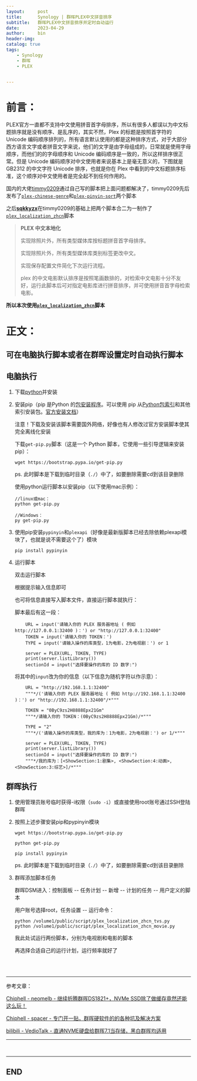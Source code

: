 ```yaml
---
layout:     post
title:      Synology | 群晖PLEX中文拼音排序
subtitle:   群晖PLEX中文拼音排序并定时自动运行
date:       2023-04-29
author:     bin
header-img: 
catalog: true
tags:
    - Synology
    - 群晖
    - PLEX


---
```


# 前言：

PLEX官方一直都不支持中文使用拼音首字母排序，所以有很多人都误以为中文标题排序就是没有顺序、是乱序的，其实不然，Plex 的标题是按照首字符的 Unicode 编码顺序排列的，所有语言默认使用的都是这种排序方式，对于大部分西方语言文字或者拼音文字来说，他们的文字是由字母组成的，日常就是使用字母顺序，而他们的的字母顺序和 Unicode 编码顺序是一致的，所以这样排序很正常。但是 Unicode 编码顺序对中文使用者来说基本上是毫无意义的，下图就是 GB2312 的中文字符 Unicode 排序，也就是你在 Plex 中看到的中文标题排序标准，这个顺序对中文使用者是完全起不到任何作用的。

国内的大佬<a href="https://github.com/timmy0209" target="_blank">timmy0209</a>通过自己写的脚本把上面问题都解决了，timmy0209先后发布了<a href="https://github.com/timmy0209/plex-chinese-genre" target="_blank">`plex-chinese-genre`</a>和<a href="https://github.com/timmy0209/plex-pinyin-sort" target="_blank">`plex-pinyin-sort`</a>两个脚本

之后<a href="https://github.com/sqkkyzx" target="_blank">**sqkkyzx**</a>在timmy0209的基础上把两个脚本合二为一制作了<a href="https://github.com/sqkkyzx/plex_localization_zhcn" target="_blank">`plex_localization_zhcn`</a>脚本

<blockquote >
    <p><b>PLEX 中文本地化</b></p>
    <p>实现除照片外，所有类型媒体库按标题拼音首字母排序。</p>
    <p>实现除照片外，所有类型媒体库类别标签更改中文。</p>
    <p>实现保存配置文件简化下次运行流程。</p>
    <p>plex 的中文电影默认排序是按照笔画数排的，对检索中文电影十分不友好，运行此脚本后可对指定电影库进行拼音排序，并可使用拼音首字母检索电影。</p>
</blockquote>



**所以本次使用<a href="https://github.com/sqkkyzx/plex_localization_zhcn" target="_blank">`plex_localization_zhcn`</a>脚本**



# 正文：



## 可在电脑执行脚本或者在群晖设置定时自动执行脚本



## 电脑执行

1. 下载<a href="https://www.python.org/downloads/" target="_blank">python</a>并安装

2. 安装pip（pip 是Python 的[包安装程序](https://packaging.python.org/guides/tool-recommendations/)。可以使用 pip 从[Python包索引](https://pypi.org/)和其他索引安装包。<a href="https://pip.pypa.io/en/stable/installation/" target="_blank">官方安装文档</a>）

   注意！下载及安装该脚本需要国外网络，好像也有人修改过官方安装脚本使其完全离线化安装

   下载`get-pip.py`脚本（这是一个 Python 脚本，它使用一些引导逻辑来安装 pip）：

   ```
   wget https://bootstrap.pypa.io/get-pip.py
   ```

   ps. 此时脚本是下载到临时目录（`./`）中了，如要删除需要cd到该目录删除

   使用python运行脚本以安装pip（以下使用mac示例）：

   ```
   //linux或mac：
   python get-pip.py
   
   //Windows：
   py get-pip.py
   ```

   

   

3. 使用pip安装`pypinyin`和`plexapi`（好像是最新版脚本已经去除依赖plexapi模块了，也就是说不需要这个了）模块

   ```
   pip install pypinyin
   ```

   

   

4. 运行脚本

   双击运行脚本

   根据提示输入信息即可

   也可将信息直接写入脚本文件，直接运行脚本就执行：

   脚本最后有这一段：

   ```
       URL = input('请输入你的 PLEX 服务器地址 ( 例如 http://127.0.0.1:32400 )：') or "http://127.0.0.1:32400"
       TOKEN = input('请输入你的 TOKEN：')
       TYPE = input('请输入操作的库类型，1为电影，2为电视剧：') or 1
   
       server = PLEX(URL, TOKEN, TYPE)
       print(server.listLibrary())
       sectionId = input("选择要操作的库的 ID 数字:")
   
   ```

   将其中的`input`改为你的信息（以下信息为随机字符以作示意）：

   ```
       URL = "http://192.168.1.1:32400"
       """*/('请输入你的 PLEX 服务器地址 ( 例如 http://192.168.1.1:32400 )：') or "http://192.168.1.1:32400"/*"""
       
       TOKEN = "0ByC9zs2H8888Epx21Gm"
       """*/请输入你的 TOKEN：(0ByC9zs2H8888Epx21Gm)/*"""
       
       TYPE = "2"
       """*/('请输入操作的库类型，我的库为：1为电影，2为电视剧：') or 1/*"""
   
       server = PLEX(URL, TOKEN, TYPE)
       print(server.listLibrary())
       sectionId = input("选择要操作的库的 ID 数字:")
       """*/我的库为：[<ShowSection:1:剧集>, <ShowSection:4:动画>, <ShowSection:3:综艺>]/*"""
   
   ```

   




## 群晖执行



1. 使用管理员账号临时获得-i权限（`sudo -i`）或直接使用root账号通过SSH登陆群晖

2. 按照上述步骤安装pip和pypinyin模块

   ```
   wget https://bootstrap.pypa.io/get-pip.py
   
   python get-pip.py
   
   pip install pypinyin
   ```

   ps. 此时脚本是下载到临时目录（`./`）中了，如要删除需要cd到该目录删除
   
   


3. 群晖添加脚本任务

   群晖DSM进入：控制面板 -- 任务计划 -- 新增 -- 计划的任务 -- 用户定义的脚本
   
   用户账号选择root，任务设置 -- 运行命令：
   
   ```
   python /volume1/public/script/plex_localization_zhcn_tvs.py
   python /volume1/public/script/plex_localization_zhcn_movie.py
   ```
   
   我此处试运行两份脚本，分别为电视剧和电影的脚本
   
   再选择合适自己的运行计划，运行频率就好了









<br>

<br>

---

参考文章：

<a href="https://www.chiphell.com/thread-2395056-1-1.html" target="_blank">Chiphell - neomelb - 继续折腾群晖DS1821+，NVMe SSD除了做缓存竟然还能这么玩！</a>

<a href="https://www.chiphell.com/thread-2187138-1-1.html" target="_blank">Chiphell - spacer - 专门开一贴，群晖硬软件的的各种坑及解决方案</a>

<a href="https://www.bilibili.com/video/BV1za411S7x6/?vd_source=ed256bd486922278484767bd6cbe80c9" target="_blank">bilibili - VedioTalk - 直通NVME硬盘给群晖7.1当存储，黑白群晖均适用</a>



---

<br>


---

## END

